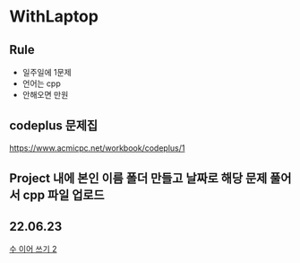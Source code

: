 # WithLaptop

## Rule
- 일주일에 1문제
- 언어는 cpp
- 안해오면 만원

## codeplus 문제집
https://www.acmicpc.net/workbook/codeplus/1

## Project 내에 본인 이름 폴더 만들고 날짜로 해당 문제 풀어서 cpp 파일 업로드

## 22.06.23
<a href=https://www.acmicpc.net/problem/1790> 수 이어 쓰기 2 </a>
